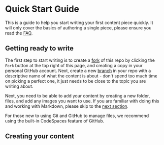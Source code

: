 # Quick Start Guide

This is a guide to help you start writing your first content piece quickly. It will only cover the basics of authoring a single piece, please ensure you read the [FAQ](FAQ.md).

## Getting ready to write

The first step to start writing is to create a [fork](https://docs.github.com/en/get-started/quickstart/fork-a-repo) of this repo by clicking the `Fork` button at the top right of this page, and creating a copy in your personal GitHub account. Next, create a new [branch](https://docs.github.com/en/get-started/quickstart/github-flow#create-a-branch) in your repo with a descriptive name of what the content is about - don't spend too much time on picking a perfect one, it just needs to be close to the topic you are writing about.

Next, you need to be able to add your content by creating a new folder, files, and add any images you want to use. If you are familiar with doing this and working with Markdown, please skip to the [next section](#creating-your-content).

For those new to using Git and GitHub to manage files, we recommend using the built-in CodeSpaces feature of GitHub. 

## Creating your content

